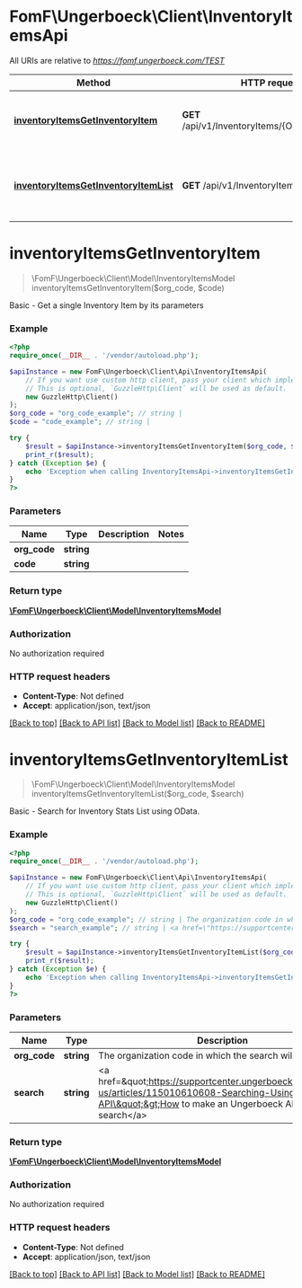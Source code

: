 # FomF\Ungerboeck\Client\InventoryItemsApi

All URIs are relative to *https://fomf.ungerboeck.com/TEST*

Method | HTTP request | Description
------------- | ------------- | -------------
[**inventoryItemsGetInventoryItem**](InventoryItemsApi.md#inventoryItemsGetInventoryItem) | **GET** /api/v1/InventoryItems/{OrgCode}/{Code} | Basic - Get a single Inventory Item by its parameters
[**inventoryItemsGetInventoryItemList**](InventoryItemsApi.md#inventoryItemsGetInventoryItemList) | **GET** /api/v1/InventoryItems/{OrgCode} | Basic - Search for Inventory Stats List using OData.


# **inventoryItemsGetInventoryItem**
> \FomF\Ungerboeck\Client\Model\InventoryItemsModel inventoryItemsGetInventoryItem($org_code, $code)

Basic - Get a single Inventory Item by its parameters

### Example
```php
<?php
require_once(__DIR__ . '/vendor/autoload.php');

$apiInstance = new FomF\Ungerboeck\Client\Api\InventoryItemsApi(
    // If you want use custom http client, pass your client which implements `GuzzleHttp\ClientInterface`.
    // This is optional, `GuzzleHttp\Client` will be used as default.
    new GuzzleHttp\Client()
);
$org_code = "org_code_example"; // string | 
$code = "code_example"; // string | 

try {
    $result = $apiInstance->inventoryItemsGetInventoryItem($org_code, $code);
    print_r($result);
} catch (Exception $e) {
    echo 'Exception when calling InventoryItemsApi->inventoryItemsGetInventoryItem: ', $e->getMessage(), PHP_EOL;
}
?>
```

### Parameters

Name | Type | Description  | Notes
------------- | ------------- | ------------- | -------------
 **org_code** | **string**|  |
 **code** | **string**|  |

### Return type

[**\FomF\Ungerboeck\Client\Model\InventoryItemsModel**](../Model/InventoryItemsModel.md)

### Authorization

No authorization required

### HTTP request headers

 - **Content-Type**: Not defined
 - **Accept**: application/json, text/json

[[Back to top]](#) [[Back to API list]](../../README.md#documentation-for-api-endpoints) [[Back to Model list]](../../README.md#documentation-for-models) [[Back to README]](../../README.md)

# **inventoryItemsGetInventoryItemList**
> \FomF\Ungerboeck\Client\Model\InventoryItemsModel inventoryItemsGetInventoryItemList($org_code, $search)

Basic - Search for Inventory Stats List using OData.

### Example
```php
<?php
require_once(__DIR__ . '/vendor/autoload.php');

$apiInstance = new FomF\Ungerboeck\Client\Api\InventoryItemsApi(
    // If you want use custom http client, pass your client which implements `GuzzleHttp\ClientInterface`.
    // This is optional, `GuzzleHttp\Client` will be used as default.
    new GuzzleHttp\Client()
);
$org_code = "org_code_example"; // string | The organization code in which the search will take place
$search = "search_example"; // string | <a href=\"https://supportcenter.ungerboeck.com/hc/en-us/articles/115010610608-Searching-Using-the-API\">How to make an Ungerboeck API search</a>

try {
    $result = $apiInstance->inventoryItemsGetInventoryItemList($org_code, $search);
    print_r($result);
} catch (Exception $e) {
    echo 'Exception when calling InventoryItemsApi->inventoryItemsGetInventoryItemList: ', $e->getMessage(), PHP_EOL;
}
?>
```

### Parameters

Name | Type | Description  | Notes
------------- | ------------- | ------------- | -------------
 **org_code** | **string**| The organization code in which the search will take place |
 **search** | **string**| &lt;a href&#x3D;\&quot;https://supportcenter.ungerboeck.com/hc/en-us/articles/115010610608-Searching-Using-the-API\&quot;&gt;How to make an Ungerboeck API search&lt;/a&gt; |

### Return type

[**\FomF\Ungerboeck\Client\Model\InventoryItemsModel**](../Model/InventoryItemsModel.md)

### Authorization

No authorization required

### HTTP request headers

 - **Content-Type**: Not defined
 - **Accept**: application/json, text/json

[[Back to top]](#) [[Back to API list]](../../README.md#documentation-for-api-endpoints) [[Back to Model list]](../../README.md#documentation-for-models) [[Back to README]](../../README.md)

